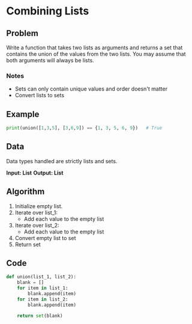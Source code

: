 # Combining Lists
## Problem
Write a function that takes two lists as arguments and returns a set that contains the union of the values from the two lists. You may assume that both arguments will always be lists.

### Notes
- Sets can only contain unique values and order doesn't matter
- Convert lists to sets

## Example
```python
print(union([1,3,5], [3,6,9]) == {1, 3, 5, 6, 9})   # True
```

## Data
Data types handled are strictly lists and sets.

**Input: List**
**Output: List**

## Algorithm
1. Initialize empty list.
2. Iterate over list_1:
    - Add each value to the empty list
3. Iterate over list_2:
    - Add each value to the empty list
4. Convert empty list to set
5. Return set

## Code
```python
def union(list_1, list_2):
    blank = []
    for item in list_1:
        blank.append(item)
    for item in list_2:
        blank.append(item)

    return set(blank)
```